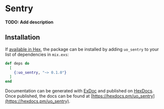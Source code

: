 # Sentry

**TODO: Add description**

## Installation

If [available in Hex](https://hex.pm/docs/publish), the package can be installed
by adding `uo_sentry` to your list of dependencies in `mix.exs`:

```elixir
def deps do
  [
    {:uo_sentry, "~> 0.1.0"}
  ]
end
```

Documentation can be generated with [ExDoc](https://github.com/elixir-lang/ex_doc)
and published on [HexDocs](https://hexdocs.pm). Once published, the docs can
be found at [https://hexdocs.pm/uo_sentry](https://hexdocs.pm/uo_sentry).
